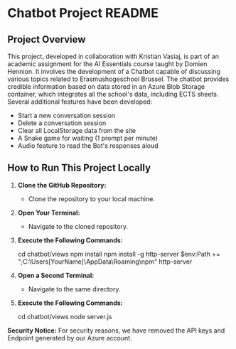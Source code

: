 # Chatbot Project README

## Project Overview

This project, developed in collaboration with Kristian Vasiaj, is part of an academic assignment for the AI Essentials course taught by Domien Hennion. It involves the development of a Chatbot capable of discussing various topics related to Erasmushogeschool Brussel. The chatbot provides credible information based on data stored in an Azure Blob Storage container, which integrates all the school's data, including ECTS sheets. Several additional features have been developed:

- Start a new conversation session
- Delete a conversation session
- Clear all LocalStorage data from the site
- A Snake game for waiting (1 prompt per minute)
- Audio feature to read the Bot's responses aloud

## How to Run This Project Locally

1. **Clone the GitHub Repository:**
   - Clone the repository to your local machine.

2. **Open Your Terminal:**
   - Navigate to the cloned repository.

3. **Execute the Following Commands:**
   
   cd chatbot/views
   npm install
   npm install -g http-server
   $env:Path += ";C:\Users\[YourName]\AppData\Roaming\npm"
   http-server

5. **Open a Second Terminal:**
   - Navigate to the same directory.

6. **Execute the Following Commands:**
   
   cd chatbot/views
   node server.js

**Security Notice:**
For security reasons, we have removed the API keys and Endpoint generated by our Azure account.
